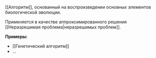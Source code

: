 [[Алгоритм]], основанный на воспроизведении основных элементов биологической эволюции.

Применяется в качестве аппроксимированного решения [[Неразрешимая проблема|неразрешимых проблем]].

**Примеры:**

- [[Генетический алгоритм]]
- ...